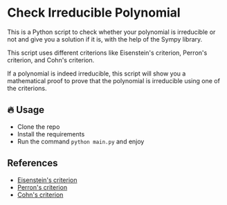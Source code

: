 # Check Irreducible Polynomial
This is a Python script to check whether your polynomial is irreducible or not and give you a solution if it is, with the help of the Sympy library.

This script uses different criterions like Eisenstein's criterion, Perron's criterion, and Cohn's criterion.

If a polynomial is indeed irreducible, this script will show you a mathematical proof to prove that the polynomial is irreducible using one of the criterions.

## 🔥 Usage

- Clone the repo
- Install the requirements
- Run the command ```python main.py``` and enjoy

## References
- [Eisenstein's criterion](https://en.wikipedia.org/wiki/Eisenstein%27s_criterion)
- [Perron's criterion](https://en.wikipedia.org/wiki/Perron%27s_irreducibility_criterion)
- [Cohn's criterion](https://en.wikipedia.org/wiki/Cohn%27s_irreducibility_criterion)
